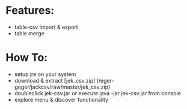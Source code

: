 # Features:

* table-csv import & export
* table merge

# How To:
* setup jre on your system
* download & extract [jek_csv.zip] (/eger-geger/jackcsv/raw/master/jek_csv.zip)
* doubleclick jek-csv.jar or execute java -jar jek-csv.jar from console
* explore menu & discover functionality

